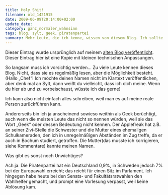 ```yaml
---
title: Holy Shit!
filename: old_1421915
date: 2009-06-09T20:14:00+02:00
update_date:
category: ganz_normaler_wahnsinn
tags: blog, sylt, geek, piratenpartei 
summary: Mehr Leute, die ich kenne, wissen von diesem Blog. Ich sollte vorsichtig sein, was ich schreibe.
---
```


Dieser Eintrag wurde ursprünglich auf meinem [alten Blog veröffentlicht](https://stu.blogger.de/stories/1421915/). Dieser Eintrag hier ist eine Kopie mit kleinen technischen Anpassungen.

So langsam muss ich vorsichtig werden…
Zu viele Leute kennen dieses Blog. Nicht, dass sie es regelmäßig lesen, aber die Möglichkeit besteht.
(Hallo „Chef“! Ich möchte deinen Namen nicht im Klartext veröffentlichen, aber denk mal an Sylt, dann weißt du vielleicht, dass ich dich meine. Wenn du hier ab und zu vorbeischaust, wüsste ich das gerne)

Ich kann also nicht einfach alles schreiben, weil man es auf meine reale Person zurückführen kann.

Andererseits bin ich ja anscheinend sowieso weithin als Geek berüchtigt, auch wenn die meisten Leute das nicht so nennen würden, weil sie das Wort „Geek“ oder dessen Bedeutung nicht kennen. Der Applefreak hat z.B. an seiner Zivi-Stelle die Schwester und die Mutter eines ehemaligen Schulkameraden, den ich in unregelmäßigen Abständen im Zug treffe, da er auch in Bochum studiert, getroffen. Die Mutter(das musste ich korrigieren, siehe Kommentare) kannte meinen Namen.

Was gibt es sonst noch Unwichtiges?

Ach ja: Die Piratenpartei hat ein Deutschland 0,9%, in Schweden jedoch 7% bei der Europawahl erreicht; das reicht für einen Sitz im Parlament.
Ich hingegen habe heute bei den Senats- und Fakultätsratwahlen den Wahlhelfer gemacht, und prompt eine Vorlesung verpasst, weil keine Ablösung kam.
